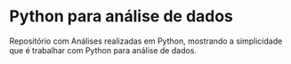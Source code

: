 # Python para análise de dados
Repositório com Análises realizadas em Python, mostrando a simplicidade que é trabalhar com Python para análise de dados.
